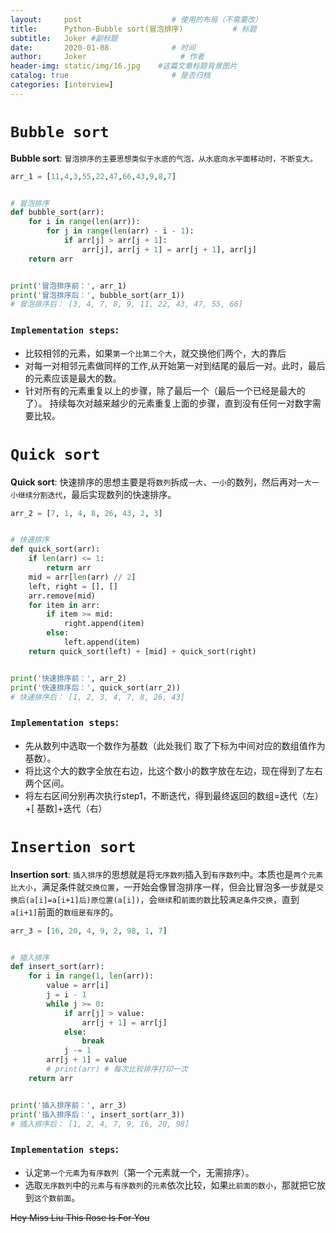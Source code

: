 ```yaml
---
layout:     post                    # 使用的布局（不需要改）
title:      Python-Bubble sort(冒泡排序)           # 标题 
subtitle:   Joker #副标题
date:       2020-01-08              # 时间
author:     Joker                     # 作者
header-img: static/img/16.jpg    #这篇文章标题背景图片
catalog: true                       # 是否归档
categories: [interview]
---
```


# `Bubble sort`

**Bubble sort**: `冒泡排序的主要思想类似于水底的气泡，从水底向水平面移动时，不断变大。`

```python
arr_1 = [11,4,3,55,22,47,66,43,9,8,7]


# 冒泡排序
def bubble_sort(arr):
    for i in range(len(arr)):
        for j in range(len(arr) - i - 1):
            if arr[j] > arr[j + 1]:
                arr[j], arr[j + 1] = arr[j + 1], arr[j]
    return arr


print('冒泡排序前：', arr_1)
print('冒泡排序后：', bubble_sort(arr_1))
# 冒泡排序后： [3, 4, 7, 8, 9, 11, 22, 43, 47, 55, 66]
```

### `Implementation steps`:

   - 比较相邻的元素，如果`第一个比第二个大`，就交换他们两个，大的靠后
   - 对每一对相邻元素做同样的工作,从开始第一对到结尾的最后一对。此时，最后的元素应该是最大的数。
   - 针对所有的元素重复以上的步骤，除了最后一个（最后一个已经是最大的了）。 持续每次对越来越少的元素重复上面的步骤，直到没有任何一对数字需要比较。

# `Quick sort`

**Quick sort**: 快速排序的思想主要是将`数列`拆成`一大`、`一小`的数列，然后再对`一大一小继续分割迭代`，最后实现数列的快速排序。

```python
arr_2 = [7, 1, 4, 8, 26, 43, 2, 3]


# 快速排序
def quick_sort(arr):
    if len(arr) <= 1:
        return arr
    mid = arr[len(arr) // 2]
    left, right = [], []
    arr.remove(mid)
    for item in arr:
        if item >= mid:
            right.append(item)
        else:
            left.append(item)
    return quick_sort(left) + [mid] + quick_sort(right)


print('快速排序前：', arr_2)
print('快速排序后：', quick_sort(arr_2))
# 快速排序后： [1, 2, 3, 4, 7, 8, 26, 43]
```

### `Implementation steps`:

   - 先从数列中选取一个数作为基数（此处我们 取了下标为中间对应的数组值作为基数）。
   - 将比这个大的数字全放在右边，比这个数小的数字放在左边，现在得到了左右两个区间。
   - 将左右区间分别再次执行step1，不断迭代，得到最终返回的数组=迭代（左）+[ 基数]+迭代（右）

# `Insertion sort`

   **Insertion sort**: `插入排序`的思想就是将`无序数列`插入到`有序数列`中。本质也是`两个元素比大小`，满足条件就`交换位置`，一开始会像冒泡排序一样，但会比冒泡多一步就是`交换后(a[i]=a[i+1]后)原位置(a[i])`，会`继续`和`前面的数`比较`满足条件交换`，直到`a[i+1]`前面的`数组是有序`的。

```python
arr_3 = [16, 20, 4, 9, 2, 98, 1, 7]


# 插入排序
def insert_sort(arr):
    for i in range(1, len(arr)):
        value = arr[i]
        j = i - 1
        while j >= 0:
            if arr[j] > value:
                arr[j + 1] = arr[j]
            else:
                break
            j -= 1
        arr[j + 1] = value
        # print(arr) # 每次比较排序打印一次
    return arr


print('插入排序前：', arr_3)
print('插入排序后：', insert_sort(arr_3))
# 插入排序后： [1, 2, 4, 7, 9, 16, 20, 98]
```

### `Implementation steps`:
   - 认定`第一个元素`为`有序数列`（第一个元素就一个，无需排序）。
   - 选取`无序数列`中的`元素`与`有序数列`的`元素`依次比较，如果`比前面的数小`，那就把它放到`这个数前面`。


~~Hey Miss Liu This Rose Is For You~~